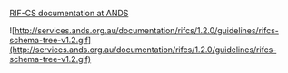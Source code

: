 [RIF-CS documentation at ANDS](http://www.ands.org.au/resource/rif-cs.html)

![http://services.ands.org.au/documentation/rifcs/1.2.0/guidelines/rifcs-schema-tree-v1.2.gif](http://services.ands.org.au/documentation/rifcs/1.2.0/guidelines/rifcs-schema-tree-v1.2.gif)